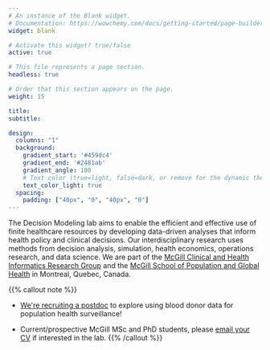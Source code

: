 ```yaml
---
# An instance of the Blank widget.
# Documentation: https://wowchemy.com/docs/getting-started/page-builder/
widget: blank

# Activate this widget? true/false
active: true

# This file represents a page section.
headless: true

# Order that this section appears on the page.
weight: 15

title:
subtitle:

design:
  columns: "1"
  background:
    gradient_start: '#459dc4'
    gradient_end: '#2481ab'
    gradient_angle: 180
    # Text color (true=light, false=dark, or remove for the dynamic theme color).
    text_color_light: true
  spacing:
    padding: ["40px", "0", "40px", "0"]
---
```


The Decision Modeling lab aims to enable the efficient and effective use of finite healthcare resources by developing data-driven analyses that inform health policy and clinical decisions. Our interdisciplinary research uses methods from decision analysis, simulation, health economics, operations research, and data science. We are part of the [McGill Clinical and Health Informatics Research Group](mchi.mcgill.ca) and the [McGill School of Population and Global Health](https://www.mcgill.ca/spgh/) in Montreal, Quebec, Canada.

{{% callout note %}}
* [We're recruiting a postdoc](https://www.mcgill.ca/epi-biostat-occh/files/epi-biostat-occh/postdoc_ad_mchi_public_health_surveillance_mod_01_2022.pdf) to explore using blood donor data for population health surveillance!

* Current/prospective McGill MSc and PhD students, please [email your CV](https://decision-modeling-lab.netlify.app/#contact) if interested in the lab.
{{% /callout %}}
